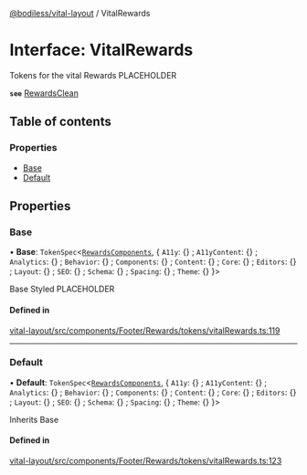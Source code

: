 [@bodiless/vital-layout](../README.md) / VitalRewards

# Interface: VitalRewards

Tokens for the vital Rewards PLACEHOLDER

**`see`** [RewardsClean](../README.md#rewardsclean)

## Table of contents

### Properties

- [Base](VitalRewards.md#base)
- [Default](VitalRewards.md#default)

## Properties

### Base

• **Base**: `TokenSpec`<[`RewardsComponents`](RewardsComponents.md), { `A11y`: {} ; `A11yContent`: {} ; `Analytics`: {} ; `Behavior`: {} ; `Components`: {} ; `Content`: {} ; `Core`: {} ; `Editors`: {} ; `Layout`: {} ; `SEO`: {} ; `Schema`: {} ; `Spacing`: {} ; `Theme`: {}  }\>

Base Styled PLACEHOLDER

#### Defined in

[vital-layout/src/components/Footer/Rewards/tokens/vitalRewards.ts:119](https://github.com/wodenx/Bodiless-JS/blob/83edb8f12/packages/vital-layout/src/components/Footer/Rewards/tokens/vitalRewards.ts#L119)

___

### Default

• **Default**: `TokenSpec`<[`RewardsComponents`](RewardsComponents.md), { `A11y`: {} ; `A11yContent`: {} ; `Analytics`: {} ; `Behavior`: {} ; `Components`: {} ; `Content`: {} ; `Core`: {} ; `Editors`: {} ; `Layout`: {} ; `SEO`: {} ; `Schema`: {} ; `Spacing`: {} ; `Theme`: {}  }\>

Inherits Base

#### Defined in

[vital-layout/src/components/Footer/Rewards/tokens/vitalRewards.ts:123](https://github.com/wodenx/Bodiless-JS/blob/83edb8f12/packages/vital-layout/src/components/Footer/Rewards/tokens/vitalRewards.ts#L123)
